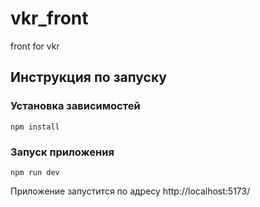 # vkr_front

front for vkr

## Инструкция по запуску

### Установка зависимостей

```
npm install
```

### Запуск приложения

```
npm run dev
```

Приложение запустится по адресу http://localhost:5173/
